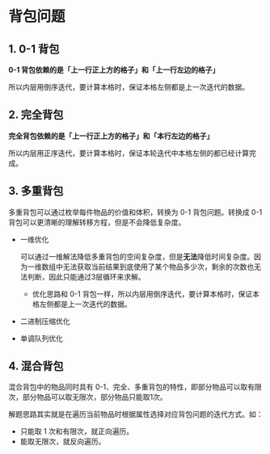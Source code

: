 # 背包问题

## 1. 0-1 背包

**0-1 背包依赖的是「上一行正上方的格子」和「上一行左边的格子」**

所以内层用倒序迭代，要计算本格时，保证本格左侧都是上一次迭代的数据。



## 2. 完全背包

**完全背包依赖的是「上一行正上方的格子」和「本行左边的格子」**

所以内层用正序迭代，要计算本格时，保证本轮迭代中本格左侧的都已经计算完成。



## 3. 多重背包

多重背包可以通过枚举每件物品的价值和体积，转换为 0-1 背包问题。转换成 0-1 背包可以更清晰的理解转移方程，但是不会降低复杂度。

* 一维优化

  可以通过一维解法降低多重背包的空间复杂度，但是**无法**降低时间复杂度。因为一维数组中无法获取当前结果到底使用了某个物品多少次，剩余的次数也无法判断，因此只能通过3层循环来求解。
  
  * 优化思路和 0-1 背包一样，所以内层用倒序迭代，要计算本格时，保证本格左侧都是上一次迭代的数据。
  
* 二进制压缩优化

* 单调队列优化



## 4. 混合背包

混合背包中的物品同时具有 0-1、完全、多重背包的特性，即部分物品可以取有限次，部分物品可以取无限次，部分物品只能取1次。

解题思路其实就是在遍历当前物品时根据属性选择对应背包问题的迭代方式。如：

* 只能取 1 次和有限次，就正向遍历。
* 能取无限次，就反向遍历。


